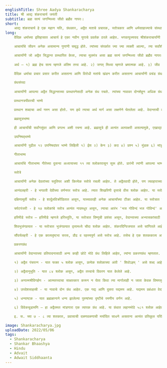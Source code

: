 ```yaml
---
englishTitle: Shree Aadya Shankaracharya
title: श्री आद्य शंकराचार्य जयंती
subtitle: ब्रह्म सत्यं जगन्मिथ्या जीवो ब्रह्मैव नापरः।
short:
    आद्य शंकराचार्य हे एक महान यति, ग्रंथकार, अद्वैत मताचे प्रचारक, स्तोत्रकार आणि धर्मसाम्राज्याचे संस्थापक होत. आचार्य म्हणजे भारतवर्षात होऊन गेलेली एक दिव्य विभूती आहे. आचार्य होऊन गेल्याला सुमारे बाराशे वर्षांचा काळ लोटला आहे, पण अजूनही त्यांचे कार्य तितकेच प्रेरणादायी आहे आणि ते असेच चिरंतन राहणार आहे.
long:
    वैदिक धर्माच्या इतिहासात आचार्य हे एका नवीन युगाचे प्रवर्तक ठरले आहेत. भगवत्पूज्यपाद श्रीशंकराचार्यांनी वैदिक धर्मावरचे आघात परतवून लावले, धर्मातल्या विकृती दूर केल्या, धर्माला आलेली मरगळ दूर केली आणि ९९.९९ % लोकांना आचारप्रधान वैदिकधर्मच सहजसाध्य आहे व त्यातूनच शिकत शिकत तत्त्वज्ञानाकडे जावयाचे आहे म्हणून आचारप्रधान व अद्वैतप्रधान अशा वैदिक धर्माचा सर्वत्र प्रचार करून त्याची पुनःस्थापना केली. या लोकोत्तर कृतीने शंकराचार्य हे जगद्गुरू ठरले.

    आचार्यांचे जीवन अनेक असामान्य गुणांनी समृद्ध होते. त्यांच्या संपर्कात ज्या ज्या व्यक्ती आल्या, त्या सर्वांशी त्यांचे संबंध निरंतर राहिले. आचार्यांची मातृभक्ती उत्कट होती. शिष्यांवर त्यांचे अपार प्रेम होते. आपल्या प्रतिस्पर्ध्यांविषयी ही त्यांच्या मनात क्षमाशीलता होती. त्यांची मानसिक शक्ती, धारणाशक्ती अत्यंत तीव्र होती. त्यांनी प्रचंड ग्रंथरचना तर केलीच शिवाय देशाच्या कोनाकोपऱ्यात संचार करून वैदिक धर्माची ध्वजा उभारली. आचार्यांनी पांडित्य आणि तर्क यांच्या बळावर विरोधी मते मोडून काढली, श्रेष्ठ मीमांसक मंडनमिश्र यांच्याशी केलेला शास्त्रार्थ तर सर्वश्रुतच आहे मुख्य म्हणजे या शास्त्रार्थाकरिता परीक्षकाचे काम मंडनमिश्र यांच्या पत्नी विदुषी अंबा हिने केले होते, तीही शास्त्रनिष्णात होती. त्यामुळे ती शारदा व भारती या नावांनी ओळखली जात असे. हळू हळू करीत आचार्यांनी सगळी तीर्थक्षेत्रे वैदिक धर्माच्या कक्षेत आणली. ज्या वैदिक धर्माची त्यांनी पुनःप्रतिष्ठा केली, तो वैदिक धर्म पुढेही देशात टिकून राहायला हवा त्यासाठी सतत आणि शास्त्रशुद्ध प्रचाराची गरज होती. त्या कार्यासाठी त्यांनी भारताच्या चारही दिशांना चार धर्मपीठे तर स्थापली शिवाय धर्मजागृती कायम ठेवण्यासाठी यतींचा एक संघही स्थापन केला.

    आचार्यांनी जो अद्वैत सिद्धान्त प्रस्थापित केला, त्याचा मूलमंत्र असा ब्रह्म सत्यं जगन्मिथ्या जीवो ब्रह्मैव नापरः।
    
    अर्थ – १) ब्रह्म हेच सत्य म्हणजे अंतिम तत्त्व आहे. २) जगत् मिथ्या म्हणजे भ्रमात्मक आहे. ३) जीव हा ब्रह्मच आहे व ४) जीव ब्रह्माहून कोणत्याही प्रकारे भिन्न नाही. हे चार सिद्धान्त म्हणजे अद्वैतवादाची आधारशिला आहे.

    वैदिक धर्माचा प्रचार प्रसार करीत असताना आणि विरोधी मतांचे खंडन करीत असताना आचार्यांनी प्रचंड ग्रंथसंपदेची देखील रचना केली. आचार्यांच्या रचनेत पांडित्य आणि कवित्व यांचा सुरेख संगम पाहावयास मिळतो. आचार्यांची कविता ही संस्कृत साहित्याला मिळालेली अमोल देणगी आहे.

    ग्रंथसंपदा
    
    आचार्यांनी आपल्या अद्वैत सिद्धान्ताच्या प्रस्थापनेसाठी अनेक ग्रंथ रचले. त्यांच्या नावावर दोनशेहून अधिक ग्रंथांची नोंद आहे. पण एवढे ग्रंथ एका आचार्यांनी निर्माण केले असतील हे मान्य करणे कठिण आहे. आचार्यांच्या नंतर शांकर पीठावर अधिष्ठित झालेल्या अनेक विद्वान आचार्यांनी पुष्कळ ग्रंथरचना केली असून, ती आद्य शंकराचार्यांच्या सिद्धान्ताला अनुसरूनच आहे. हे सगळे आचार्य स्वतःला शंकराचार्यच म्हणवून घेतात. यामुळे ही सारी ग्रंथरचना मूळ आचार्यांच्या नावावरच जमा झाली आहे. त्यामुळे आचार्यांचे ग्रंथ कोणते आणि इतरांचे कोणते, हे ठरविणे अवघड झाले आहे. आचार्य आपल्या प्रत्येक ग्रंथाच्या पुष्पिकेत गोविंदभगवत्पाद यतींचा शिष्य शंकर अशी नाममुद्रा ठसवितात. पण त्यावरूनही आचार्यकृत ग्रंथांचा निर्णय ठरवणे अशक्य झाले आहे. कारण इतर आचार्य ही आपली गुरुपरंपरा न सांगता आचार्यांचीच नाममुद्रा वापरतात. ग्रंथकार आपल्या विवेचनाच्या ओघात स्वतः दुसरे काही ग्रंथ निर्माण केलेले असल्यास त्यांची नावे घेतो. पण आचार्यांनी तसे कुठेच केले नाही. त्यामुळे तेही साधन उपलब्ध होऊ शकत नाही. संशोधकांनी आद्य शंकरा चार्यांचे म्हणून जे ग्रंथ निश्चित केले, त्यांची नावे अशी – 

    प्रस्थानत्रयीवरची भाष्ये

    प्रस्थान शब्दाचा अर्थ गमन असा होतो. पण इथे त्याचा अर्थ मार्ग असा लक्षणेने घेतलेला आहे. वेदान्ताची तीन प्रस्थाने म्हणजे तीन मार्ग आहेत- (१) श्रुति अर्थात् उपनिषदे. (२) स्मृति अर्थात् गीता (३) सूत्रे अर्थात् ब्रह्मसूत्रे. या तीन स्थानांतून यात्रा किंवा गमन केल्याने अध्यात्माचा यात्रेकरू शेवटी परब्रह्मापर्यंत जाऊन पोचतो. वरील तीन्ही ग्रंथ ब्रह्माकडे म्हणजे सत्याकडे नेणारे आहेत.

    ब्रह्मसूत्रभाष्य

    ही आचार्यांची सर्वांगसुंदर आणि प्रगल्भ अशी रचना आहे. ब्रह्मसूत्रे ही अत्यंत अल्पाक्षरी असल्यामुळे, एखाद्या भाष्याच्या / टीकेच्या मदतीवाचून त्यांचा अर्थ समजणे अत्यंत कठिण होते. आचार्यांनी ती सरळ, सुबोध व प्रौढ भाषेत विशद करून त्यांच्या ज्ञानाचा मार्ग सोपा केला. वाचस्पति मिश्रांसारख्या प्रकांड दार्शनिकाने ब्रह्मसूत्रभाष्याला प्रसन्न, गंभीर आणि गंगाजलाप्रमाणे पवित्र अशा शब्दांत गौरवले आहे. (भामती-मंगलश्लोक.)

    उपनिषद्भाष्ये

    आचार्यांनी पुढील १२ उपनिषदांवर भाष्ये लिहिली १) ईश २) केन ३) कठ ४) प्रश्न ५) मुंडक ६) मांडुक्य ७) तैत्तिरीय ८) ऐतरेय ९) छांदोग्य १०) बृहदारण्यक ११) श्वेताश्वतर व १२) नृसिंह तापिनी.

    गीताभाष्य

    आचार्यांचे गीताभाष्य गीतेच्या दुसऱ्या अध्यायाच्या ११ व्या श्लोकापासून सुरू होते. प्रारंभी त्यांनी आपल्या भाष्याचा दृष्टिकोन चांगल्या प्रकारे समजावून सांगितला आहे. या ग्रंथात पूर्वीच्या टीकाकारांचे खंडन केलेले आहे.

    स्तोत्रे

    आचार्यांनी अनेक देवतांच्या स्तुतिपर अशी कित्येक स्तोत्रे रचली आहेत. ते अद्वैतवादी होते, पण व्यवहाराच्या भूमिकेवर ते नाना देवतांच्या उपासनेची सार्थकता मानीत होते. निर्गुणाच्या उपलब्धीसाठी सगुणाची उपासना हे प्रबल साधन आहे आणि जोवर एखादा साधक सगुण ईश्वराची उपासना करीत नाही, तोवर त्याला निर्गुण ब्रह्माची प्राप्ती होणार नाही, असे ते मानीत. ते स्वतः लोकसंग्रहार्थ सगुणोपासनेचा अवलंब करीत. त्यांनी शिव, विष्णू, देवी, गणेश, इ. देवतांची सुंदर भावपूर्ण स्तोत्रे रचली आहेत. आचार्यांसारख्या तत्त्वज्ञाने, दार्शनिकाने इतकी ललित कोमल, भावमधुर व रसार्द्र स्तोत्रे निर्माण करावी ही घटना आश्चर्यजनक वाटते. संशोधकांनी पुढील स्तोत्रे ही आचार्यकृत असल्याचे ठरविले आहे.

    आनंदलहरी - हे भगवती देवीच्या वर्णनपर स्तोत्र आहे. त्यात शिखरिणी वृत्ताचे वीस श्लोक आहेत. या स्तोत्रावर ३० टीका उपलब्ध असून, त्यांतली एक स्वतः आचार्यांनीच लिहिली आहे. देवीची ही स्तुती रसिकजनांना आनंदप्रद ठरली आहे.

    दक्षिणामूर्ती स्तोत्र - हे शार्दूलविक्रीडितात असून, याच्यावरही अनेक आचार्यांच्या टीका आहेत. या स्तोत्रात वेदान्त प्रतिपादना बरोबरच तांत्रिक उपासनेचेही काही पारिभाषिक शब्द आले आहेत. आचार्यांची तंत्रविषयक मते समजून घेण्यासाठी हे स्तोत्र उपयुक्त ठरते.

    चर्पटपंजरी - हे १७ श्लोकांचे स्तोत्र अत्यंत नादमधुर असून, त्याचा आरंभ 'भज गोविन्दं भज गोविन्दं' असा होतो. यात वैराग्याचा उपदेश केलेला आहे.
    
    हरिमीडे स्तोत्र – हरिमीडे म्हणजे हरिस्तुति, या स्तोत्रात विष्णूची प्रशंसा असून, वेदान्ताच्या अभ्यासकांसाठी हे स्तोत्र म्हणजे पर्वणीच आहे.

    शिवभुजंगप्रयात - या स्तोत्रात भुजंगप्रयात वृत्तामध्ये चौदा श्लोक आहेत. शंकरदिग्विजयात असे सांगितले आहे, की आचार्यांनी आपल्या मातेच्या अंतकाळी या स्तोत्राने शिवाला आळवले आणि शिवाने प्रसन्न होऊन आचार्यांच्या मातेसाठी शिवदूत पाठवले.

    सौंदर्यलहरी - हे एक काव्यदृष्ट्या सरस, प्रौढ व रहस्यपूर्ण असे स्तोत्र आहे. तसेच हे एक शतककाव्य आहे. सर्व संस्कृत स्तोत्र साहित्याचा मुकुटमणी शोभेल असे हे अनुपम स्तोत्र आहे.

    प्रकरणग्रंथ

    आचार्यांनी वेदान्ताच्या प्रतिपादनासाठी अन्य काही छोटे मोठे ग्रंथ लिहिले आहेत, त्यांना प्रकरणग्रंथ म्हणतात. यात मोक्षसिद्धीला साधनभूत असलेल्या शम, दम आदीचे विवेचन असून, अद्वैताच्या मूलभूत सिद्धान्ताचे ही वर्णन आहे. आचार्यांची प्रस्थानत्रयीवरची भाष्ये शास्त्रीय चर्चेने समृद्ध, पण तर्ककठोर आहेत. ती केवळ विद्वानांचीच वस्तू आहे. आचार्यांना विद्वानांचे समाधान करून त्यांना आपल्या मताकडे वळवायचे होते, त्याबरोबरच अद्वैत वेदान्त सामान्य लोकांनाही सुगम करून सांगायचा होता. त्यासाठीच त्यांनी प्रकरणग्रंथ रचण्याचे परिश्रम घेतले. त्यांतील काही महत्त्वाचे प्रकरणग्रंथ असे

    १) अद्वैत पंचरत्न - यात फक्त ५ श्लोक असून, प्रत्येक श्लोकाच्या अंती ' शिवोऽहम् ' असे शब्द आहेत.

    २) अद्वैतानुभूति - यात ८४ श्लोक असून, अद्वैत तत्त्वाचे विवरण यात केलेले आहे.
    
    ३) अनात्मश्रीविगर्हण - आत्मतत्त्वाचा साक्षात्कार करून न घेता किवा त्या मार्गालाही न जाता केवळ विषयसुखात लोळणाऱ्या लोकांची यात निर्भर्त्सना केली आहे.

    ४) उपदेशसाहस्री - या नावाचे दोन ग्रंथ आहेत. एक गद्य आणि दुसरा पद्यमय आहे. पद्यमय प्रबंधात वेदान्तातल्या नाना विषयांवर १३ प्रकरणे आहेत.

    ५) धन्याष्टक - यात ब्रह्मज्ञानाने धन्य झालेल्या पुरुषांच्या दृष्टीचे रमणीय वर्णन आहे.

    ६) विवेकचूडामणि – हा अद्वैतमत मांडणारा एक व्यापक ग्रंथ आहे. या ग्रंथात लहानमोठे ५८१ श्लोक आहेत. यात नाना सुंदर दृष्टान्तांनी वेदान्ततत्त्वे उलगडून दाखवली आहेत. या ग्रंथाची भाषाशैली प्रसन्न आहे.

    इ. स. च्या ७ - ८ व्या शतकात, प्रवासाची दळणवळणाची मर्यादित साधने असताना अत्यंत प्रतिकूल परिस्थितीमध्ये वयाच्या अवघ्या ३२ वर्षांमध्ये जगद्गुरु आद्य शंकराचार्यांनी हे एवढे प्रचंड आणि महनीय कार्य पुरे केले, हे तर जगातले एक महदाश्चर्यच मानावयास हवे. समस्त हिंदूधर्मीय, वेदांताचे अभ्यासक आचार्यांना शंकराचा अवतार मानून त्यांच्यापुढे नतमस्तक होतात. अशा या अलौकिक विभूतीची आज जयंती आहे.

image: Shankaracharya.jpg
uploadDate: 2022/05/06
tags:
  - Shankaracharya
  - Shankar Bhaashya
  - Hindu
  - Advait
  - Adwait Siddhaanta
---
```

